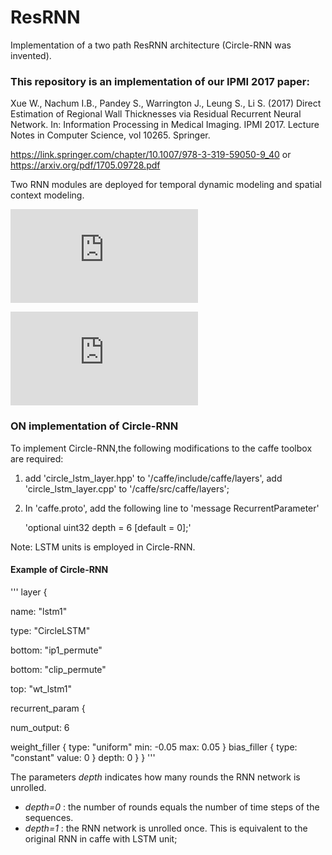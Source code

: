 # ResRNN
Implementation of a two path ResRNN architecture (Circle-RNN was invented).

### This repository is an implementation of our IPMI 2017 paper:
Xue W., Nachum I.B., Pandey S., Warrington J., Leung S., Li S. (2017) Direct Estimation of Regional Wall Thicknesses via Residual Recurrent Neural Network. In: Information Processing in Medical Imaging. IPMI 2017. Lecture Notes in Computer Science, vol 10265. Springer.

https://link.springer.com/chapter/10.1007/978-3-319-59050-9_40 or https://arxiv.org/pdf/1705.09728.pdf

Two RNN modules are deployed for temporal dynamic modeling and spatial context modeling.

![Temporal RNN](https://github.com/xwolfs/ResRNN/blob/master/TRNN.pdf)

![Spatial RNN](https://github.com/xwolfs/ResRNN/blob/master/SRNN.pdf)

### ON implementation of Circle-RNN

To implement Circle-RNN,the following modifications to the caffe toolbox are required:
1. add 'circle_lstm_layer.hpp' to '/caffe/include/caffe/layers', add 'circle_lstm_layer.cpp' to '/caffe/src/caffe/layers';

2. In 'caffe.proto', add the following line to 'message RecurrentParameter'

    'optional uint32 depth = 6 [default = 0];'

Note: LSTM units is employed in Circle-RNN.

#### Example of Circle-RNN 
'''
layer {
  
  name: "lstm1"
  
  type: "CircleLSTM"
  
  bottom: "ip1_permute"
  
  bottom: "clip_permute"
  
  top: "wt_lstm1"
  
  recurrent_param {
  
  num_output: 6
   
  weight_filler {
      type: "uniform"
      min: -0.05
      max: 0.05
    }
  bias_filler {
      type: "constant"
      value: 0
    }
  depth: 0
  }
}
'''

The parameters *depth* indicates how many rounds the RNN network is unrolled. 
* *depth=0* : the number of rounds equals the number of time steps of the sequences.
* *depth=1* : the RNN network is unrolled once. This is equivalent to the original RNN in caffe with LSTM unit;

